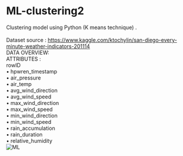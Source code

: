 # ML-clustering2
Clustering model using Python (K means technique) .<br/><br/>
Dataset source : https://www.kaggle.com/ktochylin/san-diego-every-minute-weather-indicators-201114 <br/>
DATA OVERVIEW:<br/>
ATTRIBUTES :<br/>
rowID <br/>
•	hpwren_timestamp <br/>
•	air_pressure <br/>
•	air_temp <br/>
•	avg_wind_direction <br/>
•	avg_wind_speed <br/>
•	max_wind_direction <br/>
•	max_wind_speed <br/>
•	min_wind_direction <br/>
•	min_wind_speed <br/>
•	rain_accumulation <br/>
•	rain_duration <br/>
•	relative_humidity <br/>
![ML](https://miro.medium.com/max/1024/1*3CXBOKNql4qS-lRyHT3pqw.png)
